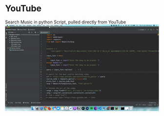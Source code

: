 # YouTube
Search Music in python Script, pulled directly from YouTube
![screenshot](./youtube/ScreenShots/youtubeWithPython.gif)
